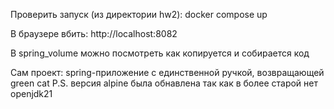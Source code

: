 Проверить запуск (из директории hw2): docker compose up

В браузере вбить: http://localhost:8082

В spring_volume можно посмотреть как копируется и собирается код

Сам проект: spring-приложение с единственной ручкой, возвращающей green cat
P.S. версия alpine была обнавлена так как в более старой нет openjdk21

